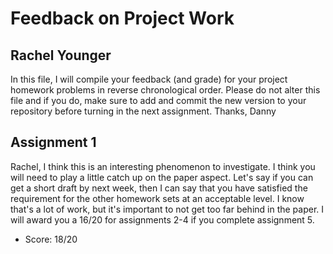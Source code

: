 # Feedback on Project Work
## Rachel Younger

In this file, I will compile your feedback (and grade) for your project homework problems in reverse chronological order. Please do not alter this file and if you do, make sure to add and commit the new version to your repository before turning in the next assignment. Thanks, Danny



## Assignment 1

Rachel, I think this is an interesting phenomenon to investigate. I think you will need to play a little catch up on the paper aspect. Let's say if you can get a short draft by next week, then I can say that you have satisfied the requirement for the other homework sets at an acceptable level. I know that's a lot of work, but it's important to not get too far behind in the paper. I will award you a 16/20 for assignments 2-4 if you complete assignment 5. 

* Score: 18/20
